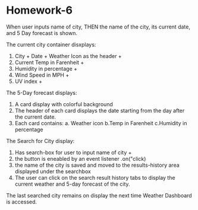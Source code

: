 # Homework-6

When user inputs name of city, THEN the name of the city, its current date, and 5 Day forecast is shown.  

The current city container disxplays: 
1. City + Date + Weather Icon as the header +
2.  Current Temp in Farenheit +
3. Humidity in percentage +
4. Wind Speed in MPH + 
5. UV index +

The 5-Day forecast displays: 

1. A card display with colorful background
2. The header of each card displays the date starting from the day after the current date. 
3. Each card contains: 
    a. Weather icon
    b.Temp in Farenheit
    c.Humidity in percentage

The Search for City display: 

1. Has search-box for user to input name of city +
2. the button is eneabled by an event listener .on("click)
3. the name of the city is saved and moved to the results-history area displayed under the searchbox 
4. The user can click on the search result history tabs to display the current weather and 5-day forecast of the city. 

The last searched city remains on display the next time Weather Dashboard is accessed. 